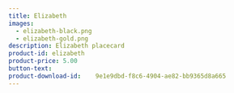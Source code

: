 ```yaml
---
title: Elizabeth
images:
  - elizabeth-black.png
  - elizabeth-gold.png
description: Elizabeth placecard
product-id: elizabeth
product-price: 5.00
button-text:
product-download-id: 	9e1e9dbd-f8c6-4904-ae82-bb9365d8a665
---
```

